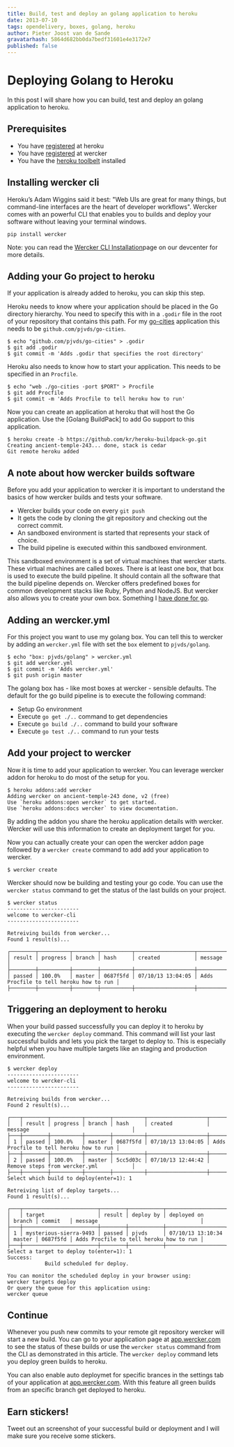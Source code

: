 ```yaml
---
title: Build, test and deploy an golang application to heroku
date: 2013-07-10
tags: opendelivery, boxes, golang, heroku
author: Pieter Joost van de Sande
gravatarhash: 5864d682bb0da7bedf31601e4e3172e7
published: false
---
```


# Deploying Golang to Heroku

In this post I will share how you can build, test and deploy an golang application to heroku.

## Prerequisites

* You have [registered](https://id.heroku.com/signup) at heroku
* You have [registered](https://app.wercker.com/users/new/) at wercker
* You have the [heroku toolbelt](https://toolbelt.heroku.com/) installed

## Installing wercker cli

Heroku’s Adam Wiggins said it best: "Web UIs are great for many things, but command-line interfaces are the heart of developer workflows". Wercker comes with an powerful CLI that enables you to builds and deploy your software without leaving your terminal windows.

    pip install wercker

Note: you can read the [Wercker CLI Installation](http://devcenter.wercker.com/articles/cli/installation.html)page on our devcenter for more details.

## Adding your Go project to heroku

If your application is already added to heroku, you can skip this step.

Heroku needs to know where your application should be placed in the Go directory hierarchy. You need to specify this with in a `.godir` file in the root of your repository that contains this path. For my [go-cities](https://github.com/pjvds/go-cities) application this needs to be `github.com/pjvds/go-cities`.

    $ echo "github.com/pjvds/go-cities" > .godir
    $ git add .godir
    $ git commit -m 'Adds .godir that specifies the root directory'

Heroku also needs to know how to start your application. This needs to be specified in an `Procfile`.

    $ echo "web ./go-cities -port $PORT" > Procfile
    $ git add Procfile
    $ git commit -m 'Adds Procfile to tell heroku how to run'

Now you can create an application at heroku that will host the Go application. Use the [Golang BuildPack] to add Go support to this application.

    $ heroku create -b https://github.com/kr/heroku-buildpack-go.git
    Creating ancient-temple-243... done, stack is cedar
    Git remote heroku added

## A note about how wercker builds software

Before you add your application to wercker it is important to understand the basics of how wercker builds and tests your software.

* Wercker builds your code on every `git push`
* It gets the code by cloning the git repository and checking out the correct commit.
* An sandboxed environment is started that represents your stack of choice.
* The build pipeline is executed within this sandboxed environment.

This sandboxed environment is a set of virtual machines that wercker starts. These virtual machines are called boxes. There is at least one box, that box is used to execute the build pipeline. It should contain all the software that the build pipeline depends on. Wercker offers predefined boxes for common development stacks like Ruby, Python and NodeJS. But wercker also allows you to create your own box. Something I [have done for go](https://github.com/pjvds/box-golang).

## Adding an wercker.yml

For this project you want to use my golang box. You can tell this to wercker by adding an `wercker.yml` file with set the `box` element to `pjvds/golang`.

    $ echo "box: pjvds/golang" > wercker.yml
    $ git add wercker.yml
    $ git commit -m 'Adds wercker.yml'
    $ git push origin master

The golang box has - like most boxes at wercker - sensible defaults. The default for the go build pipeline is to execute the following command:

* Setup Go environment
* Execute `go get ./..` command to get dependencies
* Execute `go build ./..` command to build your software
* Execute `go test ./..` command to run your tests

## Add your project to wercker

Now it is time to add your application to wercker. You can leverage wercker addon for heroku to do most of the setup for you.

    $ heroku addons:add wercker
    Adding wercker on ancient-temple-243 done, v2 (free)
    Use `heroku addons:open wercker` to get started.
    Use `heroku addons:docs wercker` to view documentation.

By adding the addon you share the heroku application details with wercker. Wercker will use this information to create an deployment target for you.

Now you can actually create your can open the wercker addon page followed by a `wercker create` command to add add your application to wercker.

    $ wercker create

Wercker should now be building and testing your go code. You can use the `wercker status` command to get the status of the last builds on your project.

    $ wercker status
    -----------------------
    welcome to wercker-cli
    -----------------------

    Retreiving builds from wercker...
    Found 1 result(s)...

    ┌────────┬──────────┬────────┬──────────┬───────────────────┬─────────────────────────────────────────┐
    │ result │ progress │ branch │ hash     │ created           │ message                                 │
    ├────────┼──────────┼────────┼──────────┼───────────────────┼─────────────────────────────────────────┤
    │ passed │ 100.0%   │ master │ 0687f5fd │ 07/10/13 13:04:05 │ Adds Procfile to tell heroku how to run │
    ├────────┼──────────┼────────┼──────────┼───────────────────┼─────────────────────────────────────────┤

## Triggering an deployment to heroku

When your build passed successfully you can deploy it to heroku by executing the `wercker deploy` command. This command will list your last successful builds and lets you pick the target to deploy to. This is especially helpful when you have multiple targets like an staging and production environment.

    $ wercker deploy
    -----------------------
    welcome to wercker-cli
    -----------------------

    Retreiving builds from wercker...
    Found 2 result(s)...

    ┌───┬────────┬──────────┬────────┬──────────┬───────────────────┬─────────────────────────────────────────┐
    │   │ result │ progress │ branch │ hash     │ created           │ message                                 │
    ├───┼────────┼──────────┼────────┼──────────┼───────────────────┼─────────────────────────────────────────┤
    │ 1 │ passed │ 100.0%   │ master │ 0687f5fd │ 07/10/13 13:04:05 │ Adds Procfile to tell heroku how to run │
    ├───┼────────┼──────────┼────────┼──────────┼───────────────────┼─────────────────────────────────────────┤
    │ 2 │ passed │ 100.0%   │ master │ 5cc5d03c │ 07/10/13 12:44:42 │ Remove steps from wercker.yml           │
    ├───┼────────┼──────────┼────────┼──────────┼───────────────────┼─────────────────────────────────────────┤
    Select which build to deploy(enter=1): 1

    Retreiving list of deploy targets...
    Found 1 result(s)...

    ┌───┬────────────────────────┬────────┬───────────┬───────────────────┬────────┬──────────┬─────────────────────────────────────────┐
    │   │ target                 │ result │ deploy by │ deployed on       │ branch │ commit   │ message                                 │
    ├───┼────────────────────────┼────────┼───────────┼───────────────────┼────────┼──────────┼─────────────────────────────────────────┤
    │ 1 │ mysterious-sierra-9493 │ passed │ pjvds     │ 07/10/13 13:10:34 │ master │ 0687f5fd │ Adds Procfile to tell heroku how to run │
    ├───┼────────────────────────┼────────┼───────────┼───────────────────┼────────┼──────────┼─────────────────────────────────────────┤
    Select a target to deploy to(enter=1): 1
    Success:
                Build scheduled for deploy.

    You can monitor the scheduled deploy in your browser using:
    wercker targets deploy
    Or query the queue for this application using:
    wercker queue

## Continue

Whenever you push new commits to your remote git repository wercker will start a new build. You can go to your application page at [app.wercker.com](https://app.wercker.com) to see the status of these builds or use the `wercker status` command from the CLI as demonstrated in this article. The `wercker deploy` command lets you deploy green builds to heroku.

You can also enable auto deploymet for specific brances in the settings tab of your application at [app.wercker.com](https://app.wercker.com). With this feature all green builds from an specific branch get deployed to heroku.

## Earn stickers!

Tweet out an screenshot of your successful build or deployment and I will make sure you receive some stickers.
